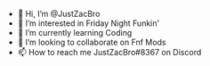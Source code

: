 - 👋 Hi, I’m @JustZacBro
- 👀 I’m interested in Friday Night Funkin'
- 🌱 I’m currently learning Coding
- 💞️ I’m looking to collaborate on Fnf Mods
- 📫 How to reach me JustZacBro#8367 on Discord

<!---
JustZacBro/JustZacBro is a ✨ special ✨ repository because its `README.md` (this file) appears on your GitHub profile.
You can click the Preview link to take a look at your changes.
--->
